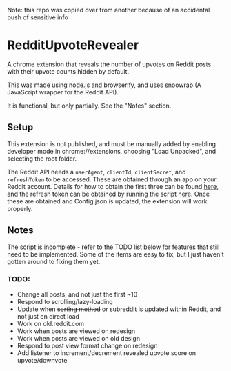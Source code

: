 Note: this repo was copied over from another because of an accidental push of sensitive info

# RedditUpvoteRevealer
A chrome extension that reveals the number of upvotes on Reddit posts with their upvote counts hidden by default.

This was made using node.js and browserify, and uses snoowrap (A JavaScript wrapper for the Reddit API).

It is functional, but only partially. See the "Notes" section.

## Setup

This extension is not published, and must be manually added by enabling developer mode in chrome://extensions, choosing "Load Unpacked", and selecting the root folder.

The Reddit API needs a `userAgent`, `clientId`, `clientSecret`, and `refreshToken` to be accessed. These are obtained through an app on your Reddit account. Details for how to obtain the first three can be found [here](https://github.com/reddit-archive/reddit/wiki/OAuth2-Quick-Start-Example), and the refresh token can be obtained by running the script [here](https://praw.readthedocs.io/en/latest/tutorials/refresh_token.html). Once these are obtained and Config.json is updated, the extension will work properly.

## Notes

The script is incomplete - refer to the TODO list below for features that still need to be implemented. Some of the items are easy to fix, but I just haven't gotten around to fixing them yet.

### TODO:

- Change all posts, and not just the first ~10
- Respond to scrolling/lazy-loading
- Update when ~~sorting method~~ or subreddit is updated within Reddit, and not just on direct load
- Work on old.reddit.com
- Work when posts are viewed on redesign
- Work when posts are viewed on old design
- Respond to post view format change on redesign
- Add listener to increment/decrement revealed upvote score on upvote/downvote
